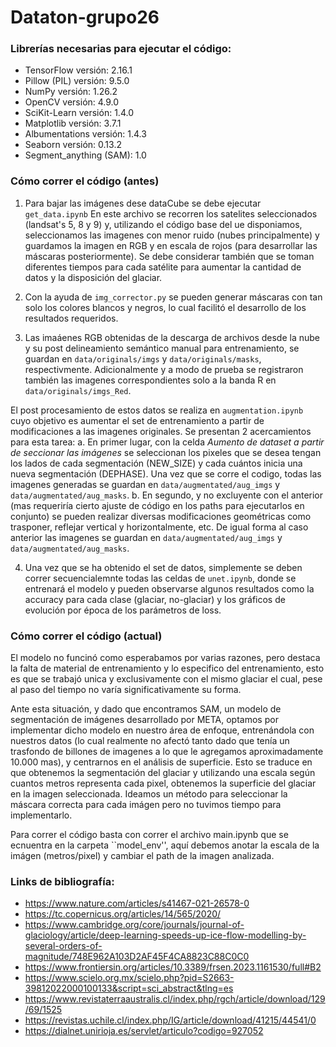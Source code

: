 # Dataton-grupo26

### Librerías necesarias para ejecutar el código:
* TensorFlow versión: 2.16.1
* Pillow (PIL) versión: 9.5.0
* NumPy versión: 1.26.2
* OpenCV versión: 4.9.0
* SciKit-Learn versión: 1.4.0
* Matplotlib versión: 3.7.1
* Albumentations versión: 1.4.3
* Seaborn versión: 0.13.2
* Segment_anything (SAM): 1.0

### Cómo correr el código (antes)
1. Para bajar las imágenes dese dataCube se debe ejecutar ```get_data.ipynb```
  En este archivo se recorren los satelites seleccionados (landsat's 5, 8 y 9) y, utilizando el código base del ue disponiamos, seleccionamos las imagenes con menor ruido (nubes principalmente) y guardamos la imagen en RGB y en escala de rojos (para desarrollar las máscaras posteriormente). Se debe considerar también que se toman diferentes tiempos para cada satélite para aumentar la cantidad de datos y la disposición del glaciar.
 
2. Con la ayuda de ```img_corrector.py``` se pueden generar máscaras con tan solo los colores blancos y negros, lo cual facilitó el desarrollo de los resultados requeridos.
  
3. Las imaáenes RGB obtenidas de la descarga de archivos desde la nube y su post delineamiento semántico manual para entrenamiento, se guardan en ```data/originals/imgs``` y ```data/originals/masks```, respectivmente. Adicionalmente y a modo de prueba se registraron también las imagenes correspondientes solo a la banda R en ```data/originals/imgs_Red```.

  El post procesamiento de estos datos se realiza en ```augmentation.ipynb``` cuyo objetivo es aumentar el set de entrenamiento a partir de modificaciones a las imagenes originales. Se presentan 2 acercamientos para esta tarea:
    a. En primer lugar, con la celda *Aumento de dataset a partir de seccionar las imágenes* se seleccionan los pixeles que se desea tengan los lados de cada segmentación (NEW_SIZE) y cada cuántos inicia una nueva segmentación (DEPHASE). Una vez que se corre el codigo, todas las imagenes generadas se guardan en ```data/augmentated/aug_imgs``` y ```data/augmentated/aug_masks```.
    b. En segundo, y no excluyente con el anterior (mas requeriría cierto ajuste de código en los paths para ejecutarlos en conjunto) se pueden realizar diversas modificaciones geométricas como trasponer, reflejar vertical y horizontalmente, etc. De igual forma al caso anterior las imagenes se guardan en ```data/augmentated/aug_imgs``` y ```data/augmentated/aug_masks```. 
    
4. Una vez que se ha obtenido el set de datos, simplemente se deben correr secuencialemnte todas las celdas de ```unet.ipynb```, donde se entrenará el modelo y pueden observarse algunos resultados como la accuracy para cada clase (glaciar, no-glaciar) y los gráficos de evolución por época de los parámetros de loss.

### Cómo correr el código (actual) 
El modelo no funcinó como esperabamos por varias razones, pero destaca la falta de material de entrenamiento y lo especifico del entrenamiento, esto es que se trabajó unica y exclusivamente con el mismo glaciar el cual, pese al paso del tiempo no varía significativamente su forma.

Ante esta situación, y dado que encontramos SAM, un modelo de segmentación de imágenes desarrollado por META, optamos por implementar dicho modelo en nuestro área de enfoque, entrenándola con nuestros datos (lo cual realmente no afectó tanto dado que tenía un trasfondo de billones de imagenes a lo que le agregamos aproximadamente 10.000 mas), y centrarnos en el análisis de superficie. Esto se traduce en que obtenemos la segmentación del glaciar y utilizando una escala según cuantos metros representa cada pixel, obtenemos la superficie del glaciar en la imagen seleccionada. Ideamos un método para seleccionar la máscara correcta para cada imágen pero no tuvimos tiempo para implementarlo.

Para correr el código basta con correr el archivo main.ipynb que se ecnuentra en la carpeta ``model_env'', aquí debemos anotar la escala de la imágen (metros/pixel) y cambiar el path de la imagen analizada.
  
### Links de bibliografía:
* https://www.nature.com/articles/s41467-021-26578-0
* https://tc.copernicus.org/articles/14/565/2020/
* https://www.cambridge.org/core/journals/journal-of-glaciology/article/deep-learning-speeds-up-ice-flow-modelling-by-several-orders-of-magnitude/748E962A103D2AF45F4CA8823C88C0C0
* https://www.frontiersin.org/articles/10.3389/frsen.2023.1161530/full#B2
* https://www.scielo.org.mx/scielo.php?pid=S2663-39812022000100133&script=sci_abstract&tlng=es
* https://www.revistaterraaustralis.cl/index.php/rgch/article/download/129/69/1525
* https://revistas.uchile.cl/index.php/IG/article/download/41215/44541/0
* https://dialnet.unirioja.es/servlet/articulo?codigo=927052



